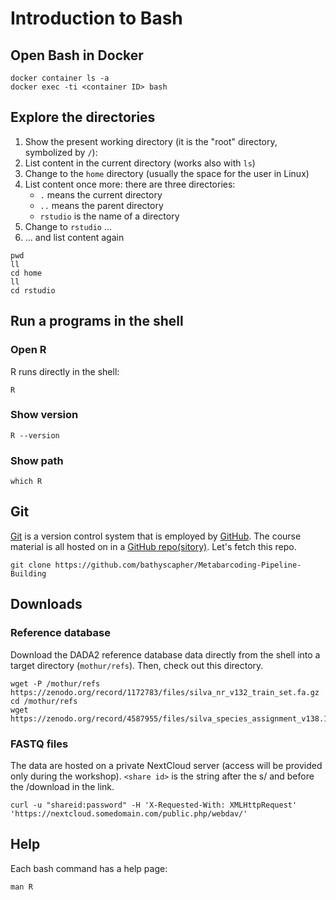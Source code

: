 # Introduction to Bash

## Open Bash in Docker
```
docker container ls -a
docker exec -ti <container ID> bash
```

## Explore the directories
1. Show the present working directory (it is the "root" directory, symbolized by `/`):
1. List content in the current directory (works also with `ls`)
1. Change to the `home` directory (usually the space for the user in Linux)
1. List content once more: there are three directories:
    * `.` means the current directory
    * `..` means the parent directory
    * `rstudio` is the name of a directory
1. Change to `rstudio` ...
1. ... and list content again

```
pwd
ll
cd home
ll
cd rstudio
```

## Run a programs in the shell 
### Open R
R runs directly in the shell:
```
R
```

### Show version
```
R --version
```

### Show path
```
which R
```


## Git
[Git](https://git-scm.com/) is a version control system that is employed by [GitHub](https://github.com/). The course material is all hosted on in a [GitHub repo(sitory)](https://github.com/bathyscapher/). Let's fetch this repo.
```
git clone https://github.com/bathyscapher/Metabarcoding-Pipeline-Building
```


## Downloads
### Reference database
Download the DADA2 reference database data directly from the shell into a target directory (`mothur/refs`). Then, check out this directory.
```
wget -P /mothur/refs https://zenodo.org/record/1172783/files/silva_nr_v132_train_set.fa.gz
cd /mothur/refs
wget https://zenodo.org/record/4587955/files/silva_species_assignment_v138.1.fa.gz
```

### FASTQ files
The data are hosted on a private NextCloud server (access will be provided only during the workshop). `<share id>` is the string after the s/ and before the /download in the link.
```
curl -u "shareid:password" -H 'X-Requested-With: XMLHttpRequest' 'https://nextcloud.somedomain.com/public.php/webdav/'
```

## Help
Each bash command has a help page:
```
man R
```






